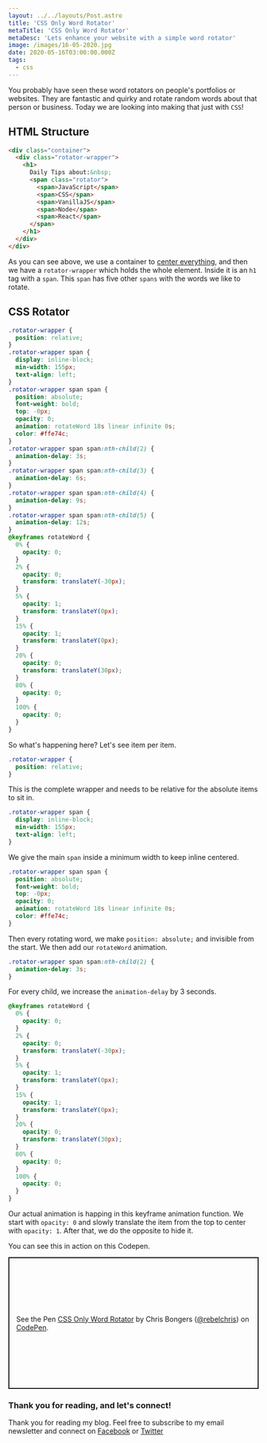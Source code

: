 ```yaml
---
layout: ../../layouts/Post.astro
title: 'CSS Only Word Rotator'
metaTitle: 'CSS Only Word Rotator'
metaDesc: 'Lets enhance your website with a simple word rotator'
image: /images/16-05-2020.jpg
date: 2020-05-16T03:00:00.000Z
tags:
  - css
---
```


You probably have seen these word rotators on people's portfolios or websites.
They are fantastic and quirky and rotate random words about that person or business.
Today we are looking into making that just with `CSS`!

## HTML Structure

```html
<div class="container">
  <div class="rotator-wrapper">
    <h1>
      Daily Tips about:&nbsp;
      <span class="rotator">
        <span>JavaScript</span>
        <span>CSS</span>
        <span>VanillaJS</span>
        <span>Node</span>
        <span>React</span>
      </span>
    </h1>
  </div>
</div>
```

As you can see above, we use a container to [center everything](https://daily-dev-tips.com/posts/css-flexbox-most-easy-center-vertical-and-horizontal/), and then we have a `rotator-wrapper` which holds the whole element.
Inside it is an `h1` tag with a `span`. This `span` has five other `spans` with the words we like to rotate.

## CSS Rotator

```css
.rotator-wrapper {
  position: relative;
}
.rotator-wrapper span {
  display: inline-block;
  min-width: 155px;
  text-align: left;
}
.rotator-wrapper span span {
  position: absolute;
  font-weight: bold;
  top: -0px;
  opacity: 0;
  animation: rotateWord 18s linear infinite 0s;
  color: #ffe74c;
}
.rotator-wrapper span span:nth-child(2) {
  animation-delay: 3s;
}
.rotator-wrapper span span:nth-child(3) {
  animation-delay: 6s;
}
.rotator-wrapper span span:nth-child(4) {
  animation-delay: 9s;
}
.rotator-wrapper span span:nth-child(5) {
  animation-delay: 12s;
}
@keyframes rotateWord {
  0% {
    opacity: 0;
  }
  2% {
    opacity: 0;
    transform: translateY(-30px);
  }
  5% {
    opacity: 1;
    transform: translateY(0px);
  }
  15% {
    opacity: 1;
    transform: translateY(0px);
  }
  20% {
    opacity: 0;
    transform: translateY(30px);
  }
  80% {
    opacity: 0;
  }
  100% {
    opacity: 0;
  }
}
```

So what's happening here? Let's see item per item.

```css
.rotator-wrapper {
  position: relative;
}
```

This is the complete wrapper and needs to be relative for the absolute items to sit in.

```css
.rotator-wrapper span {
  display: inline-block;
  min-width: 155px;
  text-align: left;
}
```

We give the main `span` inside a minimum width to keep inline centered.

```css
.rotator-wrapper span span {
  position: absolute;
  font-weight: bold;
  top: -0px;
  opacity: 0;
  animation: rotateWord 18s linear infinite 0s;
  color: #ffe74c;
}
```

Then every rotating word, we make `position: absolute;` and invisible from the start.
We then add our `rotateWord` animation.

```css
.rotator-wrapper span span:nth-child(2) {
  animation-delay: 3s;
}
```

For every child, we increase the `animation-delay` by 3 seconds.

```css
@keyframes rotateWord {
  0% {
    opacity: 0;
  }
  2% {
    opacity: 0;
    transform: translateY(-30px);
  }
  5% {
    opacity: 1;
    transform: translateY(0px);
  }
  15% {
    opacity: 1;
    transform: translateY(0px);
  }
  20% {
    opacity: 0;
    transform: translateY(30px);
  }
  80% {
    opacity: 0;
  }
  100% {
    opacity: 0;
  }
}
```

Our actual animation is happing in this keyframe animation function.
We start with `opacity: 0` and slowly translate the item from the top to center with `opacity: 1`. After that, we do the opposite to hide it.

You can see this in action on this Codepen.

<p class="codepen" data-height="265" data-theme-id="dark" data-default-tab="result" data-user="rebelchris" data-slug-hash="PoPdyYd" style="height: 265px; box-sizing: border-box; display: flex; align-items: center; justify-content: center; border: 2px solid; margin: 1em 0; padding: 1em;" data-pen-title="CSS Only Word Rotator">
  <span>See the Pen <a href="https://codepen.io/rebelchris/pen/PoPdyYd">
  CSS Only Word Rotator</a> by Chris Bongers (<a href="https://codepen.io/rebelchris">@rebelchris</a>)
  on <a href="https://codepen.io">CodePen</a>.</span>
</p>
<script async src="https://static.codepen.io/assets/embed/ei.js"></script>

### Thank you for reading, and let's connect!

Thank you for reading my blog. Feel free to subscribe to my email newsletter and connect on [Facebook](https://www.facebook.com/DailyDevTipsBlog) or [Twitter](https://twitter.com/DailyDevTips1)
